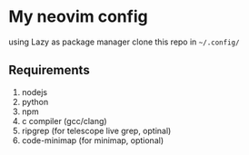 # My neovim config

using Lazy as package manager
clone this repo in `~/.config/`

## Requirements
1. nodejs
2. python
3. npm
4. c compiler (gcc/clang)
5. ripgrep (for telescope live grep, optinal)
6. code-minimap (for minimap, optional)

